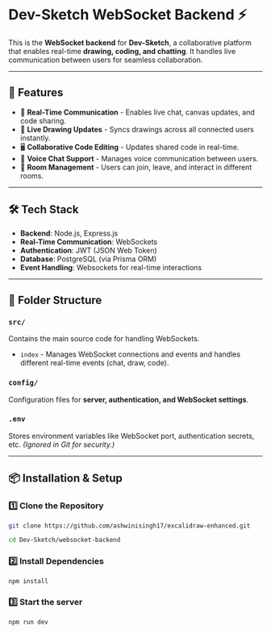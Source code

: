 # Dev-Sketch WebSocket Backend ⚡

This is the **WebSocket backend** for **Dev-Sketch**, a collaborative platform that enables real-time **drawing, coding, and chatting**. It handles live communication between users for seamless collaboration.

---

## 🚀 Features
- 📡 **Real-Time Communication** - Enables live chat, canvas updates, and code sharing.
- 🎨 **Live Drawing Updates** - Syncs drawings across all connected users instantly.
- 🖥️ **Collaborative Code Editing** - Updates shared code in real-time.
- 🎤 **Voice Chat Support** - Manages voice communication between users.
- 📌 **Room Management** - Users can join, leave, and interact in different rooms.

---

## 🛠️ Tech Stack
- **Backend**: Node.js, Express.js
- **Real-Time Communication**: WebSockets
- **Authentication**: JWT (JSON Web Token)
- **Database**: PostgreSQL (via Prisma ORM)
- **Event Handling**: Websockets for real-time interactions

---

## 📂 Folder Structure

### `src/`
Contains the main source code for handling WebSockets.
- `index` - Manages WebSocket connections and events and handles different real-time events (chat, draw, code).

### `config/`
Configuration files for **server, authentication, and WebSocket settings**.

### `.env`
Stores environment variables like WebSocket port, authentication secrets, etc. *(Ignored in Git for security.)*

---

## 📦 Installation & Setup

### 1️⃣ Clone the Repository  
```sh
git clone https://github.com/ashwinisingh17/excalidraw-enhanced.git

cd Dev-Sketch/websocket-backend
```
### 2️⃣ Install Dependencies
```sh
npm install
```

### 3️⃣ Start the server
```sh
npm run dev
```